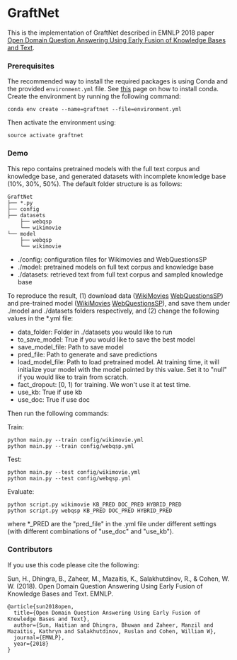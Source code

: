 # GraftNet

This is the implementation of GraftNet described in EMNLP 2018 paper [Open Domain Question Answering Using Early Fusion of Knowledge Bases and Text](https://arxiv.org/abs/1809.00782).

### Prerequisites
The recommended way to install the required packages is using Conda and the provided `environment.yml` file. See [this](https://conda.io/docs/user-guide/install/index.html) page on how to install conda. Create the environment by running the following command:
```
conda env create --name=graftnet --file=environment.yml
```

Then activate the environment using:
```
source activate graftnet
```

### Demo
This repo contains pretrained models with the full text corpus and knowledge base, and generated datasets with incomplete knowledge base (10%, 30%, 50%). The default folder structure is as follows:

```
GraftNet
├── *.py
├── config
├── datasets
    ├── webqsp
    └── wikimovie
└── model
    ├── webqsp
    └── wikimovie

```

 - ./config: configuration files for Wikimovies and WebQuestionsSP
 - ./model: pretrained models on full text corpus and knowledge base 
 - ./datasets: retrieved text from full text corpus and sampled knowledge base 


 
To reproduce the result, (1) download data ([WikiMovies](http://curtis.ml.cmu.edu/datasets/graftnet/data_wikimovie.zip) [WebQuestionsSP](http://curtis.ml.cmu.edu/datasets/graftnet/data_webqsp.zip)) and pre-trained model ([WikiMovies](http://curtis.ml.cmu.edu/datasets/graftnet/model_wikimovie.zip) [WebQuestionsSP](http://curtis.ml.cmu.edu/datasets/graftnet/model_webqsp.zip)), and save them under ./model and ./datasets folders respectively, and (2) change the following values in the *.yml file:

 - data_folder: Folder in ./datasets you would like to run
 - to_save_model: True if you would like to save the best model
 - save_model_file: Path to save model
 - pred_file: Path to generate and save predictions
 - load_model_file: Path to load pretrained model. At training time, it will initialize your model with the model pointed by this value. Set it to "null" if you would like to train from scratch.
 - fact_dropout: [0, 1) for training. We won't use it at test time.
 - use_kb: True if use kb
 - use_doc: True if use doc

Then run the following commands:

Train:
```
python main.py --train config/wikimovie.yml
python main.py --train config/webqsp.yml
```
Test:
```
python main.py --test config/wikimovie.yml
python main.py --test config/webqsp.yml
```
Evaluate:
```
python script.py wikimovie KB_PRED DOC_PRED HYBRID_PRED
python script.py webqsp KB_PRED DOC_PRED HYBRID_PRED
```
where *_PRED are the "pred_file" in the .yml file under different settings (with different combinations of "use_doc" and "use_kb").

### Contributors
If you use this code please cite the following:

Sun, H., Dhingra, B., Zaheer, M., Mazaitis, K., Salakhutdinov, R., & Cohen, W. W. (2018). Open Domain Question Answering Using Early Fusion of Knowledge Bases and Text. EMNLP.
```
@article{sun2018open,
  title={Open Domain Question Answering Using Early Fusion of Knowledge Bases and Text},
  author={Sun, Haitian and Dhingra, Bhuwan and Zaheer, Manzil and Mazaitis, Kathryn and Salakhutdinov, Ruslan and Cohen, William W},
  journal={EMNLP},
  year={2018}
}
```
